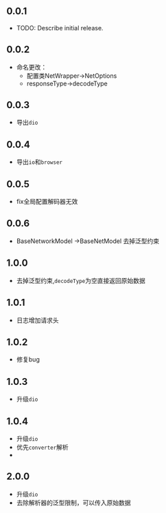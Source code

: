 ## 0.0.1

* TODO: Describe initial release.
## 0.0.2

* 命名更改：
    - 配置类NetWrapper->NetOptions
    - responseType->decodeType
  
## 0.0.3

* 导出`dio`

## 0.0.4

* 导出`io`和`browser`

## 0.0.5

* fix全局配置解码器无效

## 0.0.6

* BaseNetworkModel ->BaseNetModel 去掉泛型约束

## 1.0.0

* 去掉泛型约束,`decodeType`为空直接返回原始数据

## 1.0.1

* 日志增加请求头

## 1.0.2

* 修复bug


## 1.0.3

* 升级`dio`

## 1.0.4

* 升级`dio`
* 优先`converter`解析
* 
## 2.0.0

* 升级`dio`
* 去除解析器的泛型限制，可以传入原始数据